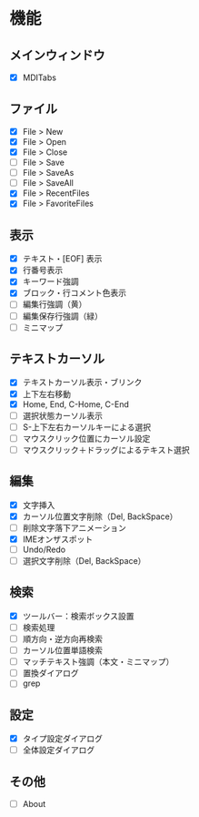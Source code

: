 # 機能
## メインウィンドウ
- [X] MDITabs

## ファイル
- [X] File > New
- [X] File > Open
- [X] File > Close
- [ ] File > Save
- [ ] File > SaveAs
- [ ] File > SaveAll
- [X] File > RecentFiles
- [X] File > FavoriteFiles

## 表示
- [X] テキスト・[EOF] 表示
- [X] 行番号表示
- [X] キーワード強調
- [X] ブロック・行コメント色表示
- [ ] 編集行強調（黄）
- [ ] 編集保存行強調（緑）
- [ ] ミニマップ

## テキストカーソル
- [X] テキストカーソル表示・ブリンク
- [X] 上下左右移動
- [X] Home, End, C-Home, C-End
- [ ] 選択状態カーソル表示
- [ ] S-上下左右カーソルキーによる選択
- [ ] マウスクリック位置にカーソル設定
- [ ] マウスクリック＋ドラッグによるテキスト選択

## 編集
- [X] 文字挿入
- [X] カーソル位置文字削除（Del, BackSpace）
- [ ] 削除文字落下アニメーション
- [X] IMEオンザスポット
- [ ] Undo/Redo
- [ ] 選択文字削除（Del, BackSpace）

## 検索
- [X] ツールバー：検索ボックス設置
- [ ] 検索処理
- [ ] 順方向・逆方向再検索
- [ ] カーソル位置単語検索
- [ ] マッチテキスト強調（本文・ミニマップ）
- [ ] 置換ダイアログ
- [ ] grep

## 設定
- [X] タイプ設定ダイアログ
- [ ] 全体設定ダイアログ

## その他
- [ ] About
